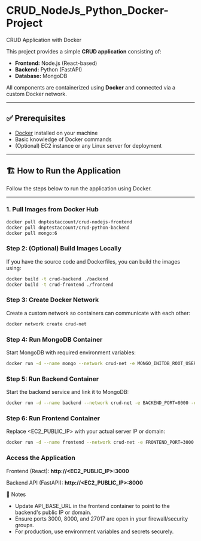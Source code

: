 # CRUD_NodeJs_Python_Docker-Project

CRUD Application with Docker

This project provides a simple **CRUD application** consisting of:

- **Frontend:** Node.js (React-based)
- **Backend:** Python (FastAPI)
- **Database:** MongoDB

All components are containerized using **Docker** and connected via a custom Docker network.

---

## ✅ Prerequisites

- [Docker](https://docs.docker.com/get-docker/) installed on your machine
- Basic knowledge of Docker commands
- (Optional) EC2 instance or any Linux server for deployment

---

## 🏗️ How to Run the Application

Follow the steps below to run the application using Docker.

---

### 1. Pull Images from Docker Hub

```bash
docker pull dnptestaccount/crud-nodejs-frontend
docker pull dnptestaccount/crud-python-backend
docker pull mongo:6
```

### Step 2: (Optional) Build Images Locally
If you have the source code and Dockerfiles, you can build the images using:
```bash
docker build -t crud-backend ./backend
docker build -t crud-frontend ./frontend
```

### Step 3: Create Docker Network
Create a custom network so containers can communicate with each other:
```bash
docker network create crud-net
```

### Step 4: Run MongoDB Container
Start MongoDB with required environment variables:

```bash
docker run -d --name mongo --network crud-net -e MONGO_INITDB_ROOT_USERNAME=admin -e MONGO_INITDB_ROOT_PASSWORD=secret -e MONGO_INITDB_DATABASE=crudapp -p 27017:27017 mongo:6
```

### Step 5: Run Backend Container
Start the backend service and link it to MongoDB:
```bash
docker run -d --name backend --network crud-net -e BACKEND_PORT=8000 -e DB_HOST=mongo -e DB_PORT=27017 -e DB_NAME=crudapp -e DB_USER=admin -e DB_PASS=secret -p 8000:8000 dnptestaccount/crud-python-backend
```

### Step 6: Run Frontend Container
Replace <EC2_PUBLIC_IP> with your actual server IP or domain:
```bash
docker run -d --name frontend --network crud-net -e FRONTEND_PORT=3000 -e API_BASE_URL=http://<EC2_PUBLIC_IP>:8000 -p 3000:3000 dnptestaccount/crud-nodejs-frontend
```
### Access the Application
Frontend (React):
**http://<EC2_PUBLIC_IP>:3000**

Backend API (FastAPI):
**http://<EC2_PUBLIC_IP>:8000**

📌 Notes
- Update API_BASE_URL in the frontend container to point to the backend's public IP or domain.
- Ensure ports 3000, 8000, and 27017 are open in your firewall/security groups.
- For production, use environment variables and secrets securely.
